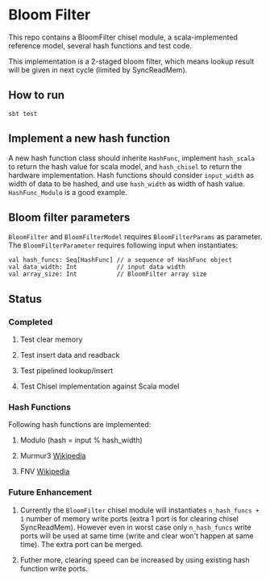 # Bloom Filter

This repo contains a BloomFilter chisel module, a scala-implemented reference model, several hash functions and test code. 

This implementation is a 2-staged bloom filter, which means lookup result will be given in next cycle (limited by SyncReadMem).

## How to run
```sbt test```

## Implement a new hash function

A new hash function class should inherite ```HashFunc```, implement ```hash_scala``` to return the hash value for scala model, and ```hash_chisel``` to return the hardware implementation. Hash functions should consider ```input_width``` as width of data to be hashed, and use ```hash_width``` as width of hash value. ```HashFunc_Modulo``` is a good example.


## Bloom filter parameters

```BloomFilter``` and ```BloomFilterModel``` requires ```BloomFilterParams``` as parameter. The ```BloomFilterParameter``` requires following input when instantiates:


```
val hash_funcs: Seq[HashFunc] // a sequence of HashFunc object
val data_width: Int           // input data width
val array_size: Int           // BloomFilter array size
```


## Status
### Completed
1. Test clear memory

2. Test insert data and readback

3. Test pipelined lookup/insert

4. Test Chisel implementation against Scala model

### Hash Functions

Following hash functions are implemented:

1. Modulo (hash = input % hash_width)

2. Murmur3 [Wikipedia](https://en.wikipedia.org/wiki/MurmurHash)

3. FNV [Wikipedia](https://en.wikipedia.org/wiki/Fowler–Noll–Vo_hash_function)



### Future Enhancement

1. Currently the ```BloomFilter``` chisel module will instantiates ```n_hash_funcs + 1``` number of memory write ports (extra 1 port is for clearing chisel SyncReadMem). However even in worst case only ```n_hash_funcs``` write ports will be used at same time (write and clear won't happen at same time). The extra port can be merged.

2. Futher more, clearing speed can be increased by using existing hash function write ports.